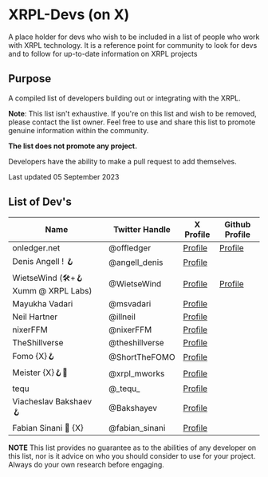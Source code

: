 # XRPL-Devs (on X)
A place holder for devs who wish to be included in a list of people who work with XRPL technology. It is a reference point for community to look for devs and to follow for up-to-date information on XRPL projects

## Purpose

A compiled list of developers building out or integrating with the XRPL.

**Note**: This list isn't exhaustive. If you're on this list and wish to be removed, please contact the list owner. Feel free to use and share this list to promote genuine information within the community.

**The list does not promote any project.**

Developers have the ability to make a pull request to add themselves.

Last updated 05 September 2023

## List of Dev's

| Name                                             | Twitter Handle        | X Profile                                        | Github Profile
|--------------------------------------------------|-----------------------|--------------------------------------------------|-------------------------------------------
| onledger.net                                     | @offledger            | [Profile](https://x.com/offledger)               | [Profile](https://github.com/rippleitinnz)
| Denis Angell ! 🪝                                 | @angell_denis         | [Profile](https://x.com/angell_denis)            |
| WietseWind (🛠+🪝 Xumm @ XRPL Labs)               | @WietseWind           | [Profile](https://x.com/WietseWind)              | [Profile](https://github.com/wietsewind)
| Mayukha Vadari                                   | @msvadari             | [Profile](https://x.com/msvadari)                | 
| Neil Hartner                                     | @illneil              | [Profile](https://x.com/illneil)                 |
| nixerFFM                                         | @nixerFFM             | [Profile](https://x.com/nixerFFM)                | 
| TheShillverse                                    | @theshillverse        | [Profile](https://x.com/theshillverse)           | 
| Fomo {X}🪝                                        | @ShortTheFOMO         | [Profile](https://x.com/ShortTheFOMO)            |
| Meister {X}🪝💎                                    | @xrpl_mworks          | [Profile](https://x.com/xrpl_mworks)             |
| tequ                                             | @\_tequ\_             | [Profile](https://x.com/_tequ_)                  |
| Viacheslav Bakshaev 🪝                            | @Bakshayev            | [Profile](https://x.com/Bakshayev)               | 
| Fabian Sinani 🔼 {X}                            | @fabian_sinani        | [Profile](https://x.com/fabian_sinani)           |



**NOTE** This list provides no guarantee as to the abilities of any developer on this list, nor is it advice on who you should consider to use for your project. Always do your own research before engaging.
